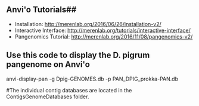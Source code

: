## Anvi'o Tutorials##

* Installation: http://merenlab.org/2016/06/26/installation-v2/
* Interactive Interface: http://merenlab.org/tutorials/interactive-interface/
* Pangenomics Tutorial: http://merenlab.org/2016/11/08/pangenomics-v2/


## Use this code to display the D. pigrum pangenome on Anvi'o ##

anvi-display-pan -g Dpig-GENOMES.db -p PAN_DPIG_prokka-PAN.db
                 
#The individual contig databases are located in the ContigsGenomeDatabases folder.